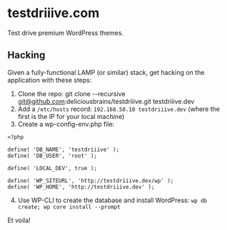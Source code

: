 testdriiive.com
===============

Test drive premium WordPress themes.

## Hacking

Given a fully-functional LAMP (or similar) stack, get hacking on the application with these steps:

1. Clone the repo: git clone --recursive git@github.com:deliciousbrains/testdriiive.git testdriiive.dev
2. Add a `/etc/hosts` record: `192.168.50.10 testdriiive.dev` (where the first is the IP for your local machine)
3. Create a wp-config-env.php file:

  ```
  <?php

  define( 'DB_NAME', 'testdriiive' );
  define( 'DB_USER', 'root' );

  define( 'LOCAL_DEV', true );

  define( 'WP_SITEURL', 'http://testdriiive.dev/wp' );
  define( 'WP_HOME', 'http://testdriiive.dev' );
  ```

4. Use WP-CLI to create the database and install WordPress: `wp db create; wp core install --prompt`

Et voila!
